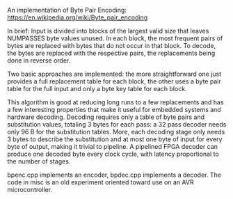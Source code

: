 
An implementation of Byte Pair Encoding:
https://en.wikipedia.org/wiki/Byte_pair_encoding

In brief:
Input is divided into blocks of the largest valid size that leaves NUMPASSES byte values unused. In each block, the most frequent pairs of bytes are replaced with bytes that do not occur in that block.
To decode, the bytes are replaced with the respective pairs, the replacements being done in reverse order.

Two basic approaches are implemented: the more straightforward one just provides a full replacement table for each block, the other uses a byte pair table for the full input and only a byte key table for each block.

This algorithm is good at reducing long runs to a few replacements and has a few interesting properties that make it useful for embedded systems and hardware decoding. Decoding requires only a table of byte pairs and substitution values, totaling 3 bytes for each pass: a 32 pass decoder needs only 96 B for the substitution tables. More, each decoding stage only needs 3 bytes to describe the substitution and at most one byte of input for every byte of output, making it trivial to pipeline. A pipelined FPGA decoder can produce one decoded byte every clock cycle, with latency proportional to the number of stages.

bpenc.cpp implements an encoder, bpdec.cpp implements a decoder. The code in misc is an old experiment oriented toward use on an AVR microcontroller.

